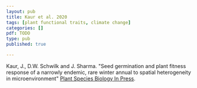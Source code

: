```yaml
---
layout: pub
title: Kaur et al. 2020
tags: [plant functional traits, climate change]
categories: []
pdf: TODO
type: pub
published: true

---
```

Kaur, J., D.W. Schwilk and J. Sharma. "Seed germination and plant fitness response of a narrowly endemic, rare winter annual to spatial heterogeneity in microenvironment" [Plant Species Biology In Press](https://doi.org/10.1111/1442-1984.12292).
